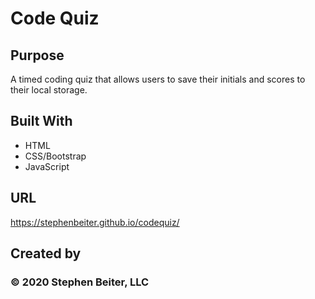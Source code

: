 # Code Quiz

## Purpose
A timed coding quiz that allows users to save their initials and scores to their local storage.

## Built With
* HTML
* CSS/Bootstrap
* JavaScript

## URL

https://stephenbeiter.github.io/codequiz/

## Created by

### ©️ 2020 Stephen Beiter, LLC
